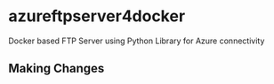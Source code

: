 # azureftpserver4docker
Docker based FTP Server using Python Library for Azure connectivity

## Making Changes
